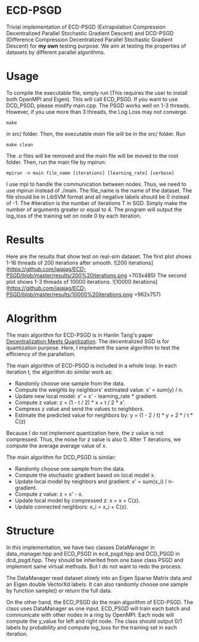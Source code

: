 # ECD-PSGD
Trivial implementation of ECD-PSGD (Extrapolation Compression Decentralized
Parallel Stochastic Gradient Descent) and DCD-PSGD (Difference Compression
Decentralized Parallel Stochastic Gradient Descent) for **my own** testing
purpose. We aim at testing the properties of datasets by different parallel
algorithms.

# Usage

To compile the executable file, simply run (This requires the user to
install both OpenMPI and Eigen). This will call ECD\_PSGD. If you want to
use DCD\_PSGD, please modify main.cpp. The PSGD works well on 1-3 threads.
However, if you use more than 3 threads, the Log Loss may not converge.

```
make
```

in src/ folder. Then, the executable *main* file will be in the src/ folder.
Run

```
make clean
```

The .o files will be removed and the main file will be moved to the root
folder. Then, run the main file by mpirun:

```
mpirun -n main file_name [iterations] [learning_rate] [verbose]
```
I use mpi to handle the communication between nodes. Thus, we need to use
mpirun instead of ./main. The file\_name is the name of the dataset. The
file should be in LibSVM format and all negative labels should be 0 instead
of -1. The #iteration is the number of iterations T in SGD. Simply make
the number of arguments greater or equal to 4. The program will output the
log\_loss of the training set on node 0 by each iteration.

# Results

Here are the results that show test on real-sim dataset. The first plot
shows 1-16 threads of 200 iterations after smooth.
![200 iterations](https://github.com/jajajag/ECD-PSGD/blob/master/results/200%20iterations.png =703x485)
The second plot shows 1-3 threads of 10000 iterations.
![10000 iterations](https://github.com/jajajag/ECD-PSGD/blob/master/results/10000%20iterations.png =962x757)

# Alogrithm
The main algorithm for ECD-PSGD is in Hanlin Tang's paper
[Decentralization Meets Quantization](https://arxiv.org/abs/1803.06443v2).
The decentralized SGD is for quantization purpose. Here, I implement the 
same algorithm to test the efficiency of the parallelism. 

The main algorithm of ECD-PSGD is included in a whole loop. In each
iteration t, the algorithm do similar work as:

* Randomly choose one sample from the data.
* Compute the weights by neighbors' estimated value: x' = sum(y) / n.
* Update new local model: x' = x' - learning\_rate * gradient.
* Compute z value: z = (1 - t / 2) * x + t / 2 * x'.
* Compress z value and send the values to neighbors.
* Estimate the predicted value for neighbors by: y = (1 - 2 / t) * y + 2 *
/ t * C(z)

Because I do not implement quantization here, the z value is not compressed.
Thus, the noise for z value is also 0. After T iterations, we compute the
average average value of x.

The main algorithm for DCD\_PSGD is similar:

* Randomly choose one sample from the data.
* Compute the stochastic gradient based on local model x.
* Update local model by neighbors and gradient: x' = sum(x\_i) / n- gradient.
* Compute z value: z = x' - x.
* Update local model by compressed z: x = x + C(z).
* Update connected neighbors: x\_i = x\_i + C(z).

# Structure

In this implementation, we have two classes DataManager in data\_manager.hpp
and ECD\_PSGD in ecd\_psgd.hpp and DCD\_PSGD in dcd\_psgd.hpp. They should
be inherited from one base class PSGD and implement same virtual methods.
But I do not want to redo the process.

The DataManager read dataset *slowly* into an Eigen Sparse Matrix data and
an Eigen double VectorXd labels. It can also randomly choose one sample by
function sample() or return the full data.

On the other hand, the ECD\_PSGD do the main algorithm of ECD-PSGD. The
class uses DataManager as one input. ECD\_PSGD will train each batch and
communicate
with other nodes in a ring by OpenMPI. Each node will compute the y\_value
for left and right node. The class should output 0/1 labels by probability
and compute log\_loss for the training set in each iteration.
